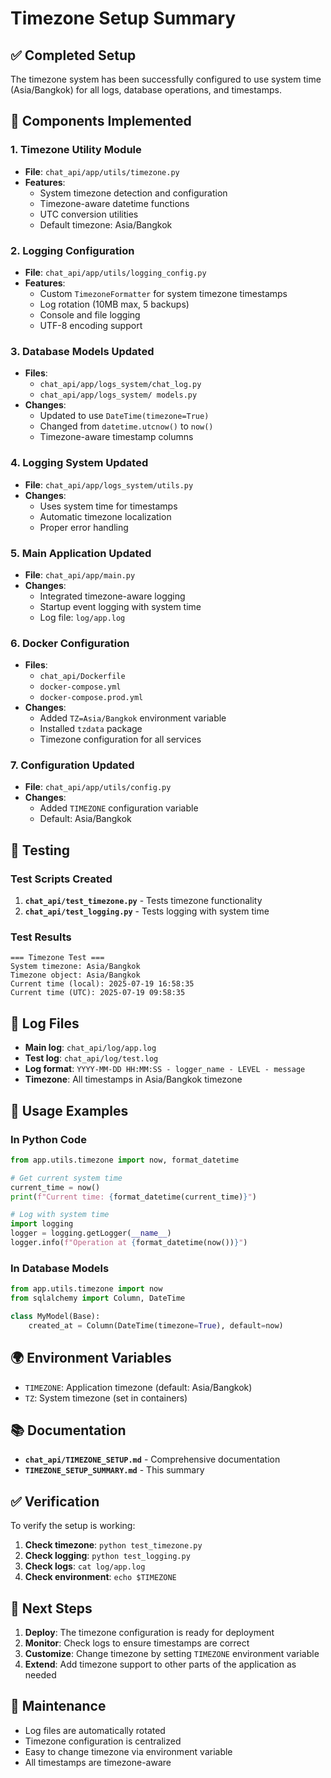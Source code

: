 # Timezone Setup Summary

## ✅ Completed Setup

The timezone system has been successfully configured to use system time (Asia/Bangkok) for all logs, database operations, and timestamps.

## 🔧 Components Implemented

### 1. Timezone Utility Module
- **File**: `chat_api/app/utils/timezone.py`
- **Features**:
  - System timezone detection and configuration
  - Timezone-aware datetime functions
  - UTC conversion utilities
  - Default timezone: Asia/Bangkok

### 2. Logging Configuration
- **File**: `chat_api/app/utils/logging_config.py`
- **Features**:
  - Custom `TimezoneFormatter` for system timezone timestamps
  - Log rotation (10MB max, 5 backups)
  - Console and file logging
  - UTF-8 encoding support

### 3. Database Models Updated
- **Files**: 
  - `chat_api/app/logs_system/chat_log.py`
  - `chat_api/app/logs_system/ models.py`
- **Changes**:
  - Updated to use `DateTime(timezone=True)`
  - Changed from `datetime.utcnow()` to `now()`
  - Timezone-aware timestamp columns

### 4. Logging System Updated
- **File**: `chat_api/app/logs_system/utils.py`
- **Changes**:
  - Uses system time for timestamps
  - Automatic timezone localization
  - Proper error handling

### 5. Main Application Updated
- **File**: `chat_api/app/main.py`
- **Changes**:
  - Integrated timezone-aware logging
  - Startup event logging with system time
  - Log file: `log/app.log`

### 6. Docker Configuration
- **Files**: 
  - `chat_api/Dockerfile`
  - `docker-compose.yml`
  - `docker-compose.prod.yml`
- **Changes**:
  - Added `TZ=Asia/Bangkok` environment variable
  - Installed `tzdata` package
  - Timezone configuration for all services

### 7. Configuration Updated
- **File**: `chat_api/app/utils/config.py`
- **Changes**:
  - Added `TIMEZONE` configuration variable
  - Default: Asia/Bangkok

## 🧪 Testing

### Test Scripts Created
1. **`chat_api/test_timezone.py`** - Tests timezone functionality
2. **`chat_api/test_logging.py`** - Tests logging with system time

### Test Results
```
=== Timezone Test ===
System timezone: Asia/Bangkok
Timezone object: Asia/Bangkok
Current time (local): 2025-07-19 16:58:35
Current time (UTC): 2025-07-19 09:58:35
```

## 📁 Log Files

- **Main log**: `chat_api/log/app.log`
- **Test log**: `chat_api/log/test.log`
- **Log format**: `YYYY-MM-DD HH:MM:SS - logger_name - LEVEL - message`
- **Timezone**: All timestamps in Asia/Bangkok timezone

## 🔄 Usage Examples

### In Python Code
```python
from app.utils.timezone import now, format_datetime

# Get current system time
current_time = now()
print(f"Current time: {format_datetime(current_time)}")

# Log with system time
import logging
logger = logging.getLogger(__name__)
logger.info(f"Operation at {format_datetime(now())}")
```

### In Database Models
```python
from app.utils.timezone import now
from sqlalchemy import Column, DateTime

class MyModel(Base):
    created_at = Column(DateTime(timezone=True), default=now)
```

## 🌍 Environment Variables

- `TIMEZONE`: Application timezone (default: Asia/Bangkok)
- `TZ`: System timezone (set in containers)

## 📚 Documentation

- **`chat_api/TIMEZONE_SETUP.md`** - Comprehensive documentation
- **`TIMEZONE_SETUP_SUMMARY.md`** - This summary

## ✅ Verification

To verify the setup is working:

1. **Check timezone**: `python test_timezone.py`
2. **Check logging**: `python test_logging.py`
3. **Check logs**: `cat log/app.log`
4. **Check environment**: `echo $TIMEZONE`

## 🚀 Next Steps

1. **Deploy**: The timezone configuration is ready for deployment
2. **Monitor**: Check logs to ensure timestamps are correct
3. **Customize**: Change timezone by setting `TIMEZONE` environment variable
4. **Extend**: Add timezone support to other parts of the application as needed

## 🔧 Maintenance

- Log files are automatically rotated
- Timezone configuration is centralized
- Easy to change timezone via environment variable
- All timestamps are timezone-aware 